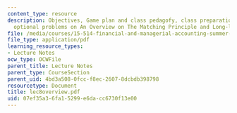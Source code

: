 ```yaml
---
content_type: resource
description: Objectives, Game plan and class pedagofy, class preparation questions,
  optional problems on An Overview on The Matching Principle and Long-lived Assets.
file: /media/courses/15-514-financial-and-managerial-accounting-summer-2003/07ef35a36fa15299e6dacc6730f13e00_lec8overview.pdf
file_type: application/pdf
learning_resource_types:
- Lecture Notes
ocw_type: OCWFile
parent_title: Lecture Notes
parent_type: CourseSection
parent_uid: 4bd3a508-0fcc-f8ec-2607-8dcbdb398798
resourcetype: Document
title: lec8overview.pdf
uid: 07ef35a3-6fa1-5299-e6da-cc6730f13e00
---
```

